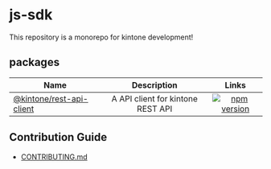 # js-sdk

This repository is a monorepo for kintone development!

## packages

| Name               | Description                                       | Links    |
| ------------------ | :-----------------------------------------------: | :------: |
| [@kintone/rest-api-client](https://github.com/kintone/js-sdk/tree/master/packages/rest-api-client) | A API client for kintone REST API | [![npm version](https://badge.fury.io/js/%40kintone%2Frest-api-client.svg)](https://badge.fury.io/js/%40kintone%2Frest-api-client)

## Contribution Guide

- [CONTRIBUTING.md](https://github.com/kintone/js-sdk/blob/master/CONTRIBUTING.md)


